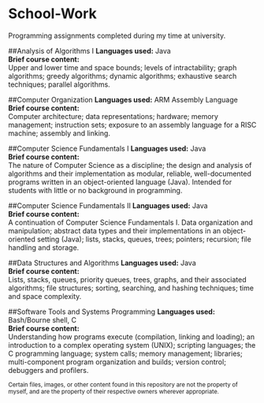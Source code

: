 # School-Work
Programming assignments completed during my time at university.

##Analysis of Algorithms I
<b>Languages used:</b> Java<br>
<b>Brief course content:</b><br>
Upper and lower time and space bounds; levels of intractability; graph algorithms; greedy algorithms; dynamic algorithms; exhaustive search techniques; parallel algorithms.

##Computer Organization
<b>Languages used:</b> ARM Assembly Language<br>
<b>Brief course content:</b><br>
Computer architecture; data representations; hardware; memory management; instruction sets; exposure to an assembly language for a RISC machine; assembly and linking.

##Computer Science Fundamentals I
<b>Languages used:</b> Java<br>
<b>Brief course content:</b><br>
The nature of Computer Science as a discipline; the design and analysis of algorithms and their implementation as modular, reliable, well-documented programs written in an object-oriented language (Java). Intended for students with little or no background in programming. 

##Computer Science Fundamentals II
<b>Languages used:</b> Java<br>
<b>Brief course content:</b><br>
A continuation of Computer Science Fundamentals I. Data organization and manipulation; abstract data types and their implementations in an object-oriented setting (Java); lists, stacks, queues, trees; pointers; recursion; file handling and storage. 

##Data Structures and Algorithms
<b>Languages used:</b> Java<br>
<b>Brief course content:</b><br>
Lists, stacks, queues, priority queues, trees, graphs, and their associated algorithms; file structures; sorting, searching, and hashing techniques; time and space complexity.

##Software Tools and Systems Programming
<b>Languages used:</b> Bash/Bourne shell, C<Br>
<b>Brief course content:</b><br>
Understanding how programs execute (compilation, linking and loading); an introduction to a complex operating system (UNIX); scripting languages; the C programming language; system calls; memory management; libraries; multi-component program organization and builds; version control; debuggers and profilers.<br>

<sub>Certain files, images, or other content found in this repository are not the property of myself, and are the property of their respective owners wherever appropriate.</sub>
